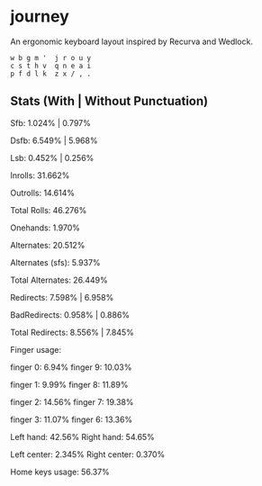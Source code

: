 # journey
An ergonomic keyboard layout inspired by Recurva and Wedlock.

```
w b g m '  j r o u y
c s t h v  q n e a i
p f d l k  z x / , .
```

## Stats (With | Without Punctuation)

Sfb:  1.024% | 0.797%

Dsfb: 6.549% | 5.968%

Lsb:  0.452% | 0.256%

Inrolls: 31.662%

Outrolls: 14.614%

Total Rolls: 46.276%


Onehands: 1.970%


Alternates: 20.512%

Alternates (sfs): 5.937%

Total Alternates: 26.449%

Redirects: 7.598% | 6.958%

BadRedirects: 0.958% | 0.886%

Total Redirects: 8.556% | 7.845%


Finger usage:

finger 0:	6.94%	  finger 9:	10.03%

finger 1:	9.99%	  finger 8:	11.89%

finger 2:	14.56%	finger 7:	19.38%

finger 3:	11.07%	finger 6:	13.36%


Left hand: 42.56%	  Right hand: 54.65%

Left center: 2.345%	Right center: 0.370%

Home keys usage: 56.37%

